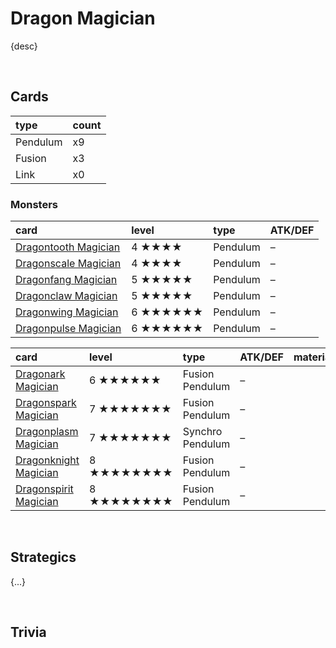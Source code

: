 # Dragon Magician

{desc}


<br>


## Cards

| type | count |
| :--- | :---- |
| Pendulum | x9 |
| Fusion | x3 |
| Link | x0 |

### Monsters

| card | level | type | ATK/DEF |
| :--- | :---- | :--- | :------ |
| [Dragontooth Magician](../cards/monsters/–/Dragontooth%20Magician.md) | 4 ★★★★ | Pendulum | – |
| [Dragonscale Magician](../cards/monsters/–/Dragonscale%20Magician.md) | 4 ★★★★ | Pendulum | – |
| [Dragonfang Magician](../cards/monsters/–/Dragonfang%20Magician.md) | 5 ★★★★★ | Pendulum | – |
| [Dragonclaw Magician](../cards/monsters/–/Dragonclaw%20Magician.md) | 5 ★★★★★ | Pendulum | – |
| [Dragonwing Magician](../cards/monsters/–/Dragonwing%20Magician.md) | 6 ★★★★★★ | Pendulum | – |
| [Dragonpulse Magician](../cards/monsters/–/Dragonpulse%20Magician.md) | 6 ★★★★★★ | Pendulum | – |

| card | level | type | ATK/DEF | material |
| :--- | :---- | :--- | :------ | :------- |
| [Dragonark Magician](../cards/monsters/–/Dragonark%20Magician.md) | 6 ★★★★★★ | Fusion Pendulum | – | |
| [Dragonspark Magician](../cards/monsters/–/Dragonspark%20Magician.md) | 7 ★★★★★★★ | Fusion Pendulum | – | |
| [Dragonplasm Magician](../cards/monsters/–/Dragonplasm%20Magician.md) | 7 ★★★★★★★ | Synchro Pendulum | – | |
| [Dragonknight Magician](../cards/monsters/–/Dragonknight%20Magician.md) | 8 ★★★★★★★★ | Fusion Pendulum | – | |
| [Dragonspirit Magician](../cards/monsters/–/Dragonspirit%20Magician.md) | 8 ★★★★★★★★ | Fusion Pendulum | – | |


<br>


## Strategics

{...}


<br>


## Trivia
